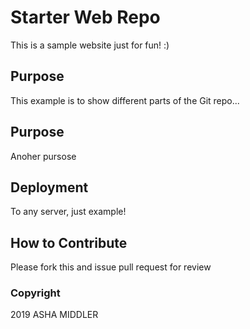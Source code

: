 # Starter Web Repo

This is a sample website just for fun! :)

## Purpose

This example is to show different parts of the Git repo...

## Purpose

Anoher pursose

## Deployment

To any server, just example!

## How to Contribute

Please fork this and issue pull request for review

### Copyright

2019 ASHA MIDDLER